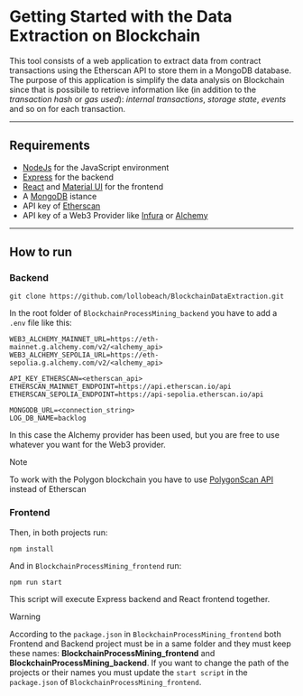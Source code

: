 # Getting Started with the Data Extraction on Blockchain

This tool consists of a web application to extract data from contract transactions using the Etherscan API to store them in a MongoDB database.
The purpose of this application is simplify the data analysis on Blockchain since that is possibile to retrieve information like (in addition to the _transaction hash_ or _gas used_): _internal transactions_, _storage state_, _events_ and so on for each transaction.

___ 

## Requirements
- [NodeJs](https://nodejs.org/en) for the JavaScript environment
- [Express](https://expressjs.com/) for the backend
- [React](https://react.dev/) and [Material UI](https://mui.com/material-ui/) for the frontend
- A [MongoDB](https://www.mongodb.com/) istance
- API key of [Etherscan](https://etherscan.io/apis)
- API key of a Web3 Provider like [Infura](https://www.infura.io/) or [Alchemy](https://www.alchemy.com/)

___

## How to run

### Backend
```
git clone https://github.com/lollobeach/BlockchainDataExtraction.git
```

In the root folder of `BlockchainProcessMining_backend` you have to add a `.env` file like this:
```
WEB3_ALCHEMY_MAINNET_URL=https://eth-mainnet.g.alchemy.com/v2/<alchemy_api>
WEB3_ALCHEMY_SEPOLIA_URL=https://eth-sepolia.g.alchemy.com/v2/<alchemy_api>

API_KEY_ETHERSCAN=<etherscan_api>
ETHERSCAN_MAINNET_ENDPOINT=https://api.etherscan.io/api
ETHERSCAN_SEPOLIA_ENDPOINT=https://api-sepolia.etherscan.io/api

MONGODB_URL=<connection_string>
LOG_DB_NAME=backlog
```
In this case the Alchemy provider has been used, but you are free to use whatever you want for the Web3 provider.

> [!NOTE]
> To work with the Polygon blockchain you have to use [PolygonScan API](https://polygonscan.com/apis) instead of Etherscan

### Frontend

Then, in both projects run:
```
npm install
```

And in `BlockchainProcessMining_frontend` run:
```
npm run start
```

This script will execute Express backend and React frontend together.

> [!WARNING]
> According to the `package.json` in `BlockchainProcessMining_frontend` both Frontend and Backend project must be in a same folder and they must keep these names: **BlockchainProcessMining_frontend** and **BlockchainProcessMining_backend**. If you want to change the path of the projects or their names you must update the `start script` in the `package.json` of `BlockchainProcessMining_frontend`.
